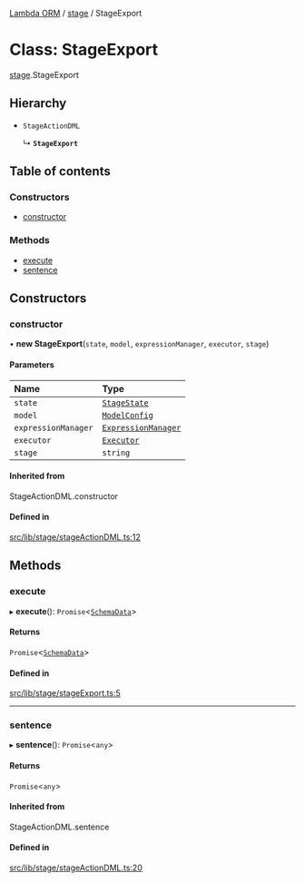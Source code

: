 [Lambda ORM](../README.md) / [stage](../modules/stage.md) / StageExport

# Class: StageExport

[stage](../modules/stage.md).StageExport

## Hierarchy

- `StageActionDML`

  ↳ **`StageExport`**

## Table of contents

### Constructors

- [constructor](stage.StageExport.md#constructor)

### Methods

- [execute](stage.StageExport.md#execute)
- [sentence](stage.StageExport.md#sentence)

## Constructors

### constructor

• **new StageExport**(`state`, `model`, `expressionManager`, `executor`, `stage`)

#### Parameters

| Name | Type |
| :------ | :------ |
| `state` | [`StageState`](stage.StageState.md) |
| `model` | [`ModelConfig`](manager.ModelConfig.md) |
| `expressionManager` | [`ExpressionManager`](manager.ExpressionManager.md) |
| `executor` | [`Executor`](manager.Executor.md) |
| `stage` | `string` |

#### Inherited from

StageActionDML.constructor

#### Defined in

[src/lib/stage/stageActionDML.ts:12](https://github.com/FlavioLionelRita/lambda-orm/blob/c5c7261/src/lib/stage/stageActionDML.ts#L12)

## Methods

### execute

▸ **execute**(): `Promise`<[`SchemaData`](../interfaces/model.SchemaData.md)\>

#### Returns

`Promise`<[`SchemaData`](../interfaces/model.SchemaData.md)\>

#### Defined in

[src/lib/stage/stageExport.ts:5](https://github.com/FlavioLionelRita/lambda-orm/blob/c5c7261/src/lib/stage/stageExport.ts#L5)

___

### sentence

▸ **sentence**(): `Promise`<`any`\>

#### Returns

`Promise`<`any`\>

#### Inherited from

StageActionDML.sentence

#### Defined in

[src/lib/stage/stageActionDML.ts:20](https://github.com/FlavioLionelRita/lambda-orm/blob/c5c7261/src/lib/stage/stageActionDML.ts#L20)
